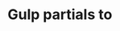 # Gulp partials to <script>

> Add the content of a partial between <script>

## Install

Install with [npm](https://npmjs.org/package/gulp-partial-to-script)

```
npm install --save-dev gulp-template
```


## Example

- `src/greeting.html`

```erb
<h1>Hello <%= name %></h1>
<p>Lorem ipsum dolor sit amet, consectetur adipisicing elit. Doloribus, beatae, dicta, quo eum inventore repellat quidem accusantium perferendis error magnam sequi hic placeat aperiam iusto ipsum quas non repellendus quaerat!</p>
```

- `gulpfile.js`

```js
var gulp     = require('gulp'),
    partials = require('gulp-partial-to-script');

gulp.task('default', function () {
  gulp.src('src/greeting.html')
    .pipe(partials())
    .pipe(gulp.dest('dist'));
});
```

- `dist/greeting.html`

```html
<script type="text/template" id="greeting-viewtpl">
<h1>Hello <%= name %></h1>
<p>Lorem ipsum dolor sit amet, consectetur adipisicing elit. Doloribus, beatae, dicta, quo eum inventore repellat quidem accusantium perferendis error magnam sequi hic placeat aperiam iusto ipsum quas non repellendus quaerat!</p>
</script>
```

## API

`partials(options)`

- **data** : Type: `Object`

```JavaScript
{
  suffix : "-viewtpl",
  ext : ".html"
}
```

> These are the default settings if options is undefined
